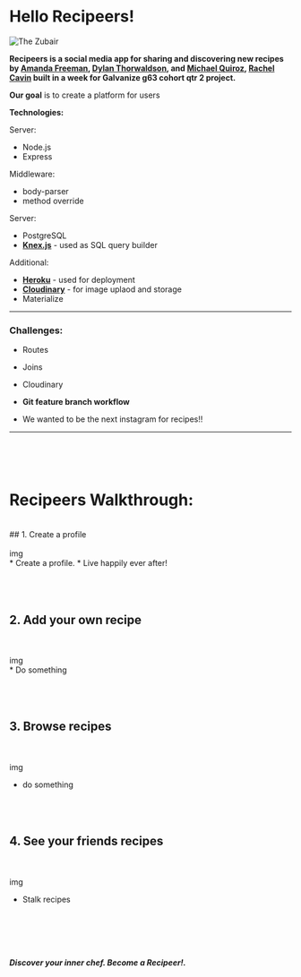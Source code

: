 # Hello Recipeers!

![The Zubair](http://res.cloudinary.com/dcc5vb7ot/image/upload/v1508426838/simmerdown_k46vcq.jpg)

**Recipeers is a social media app for sharing and discovering new recipes by [Amanda Freeman](https://github.com/mandafae),  [Dylan Thorwaldson](https://github.com/DTThor), and [Michael Quiroz](https://github.com/cocomjolk), [Rachel Cavin](https://github.com/Rmcavin) built in a week for Galvanize g63 cohort qtr 2 project.**


**Our goal** is to create a platform for users 

**Technologies:**

Server:
* Node.js
* Express

Middleware:
* body-parser
* method override

Server:
* PostgreSQL
* **[Knex.js](http://knexjs.org/)** - used as SQL query builder

Additional:
* **[Heroku](http://www.heroku.com)** - used for deployment
* **[Cloudinary](https://cloudinary.com/)** - for image uplaod and storage
* Materialize

<hr>

### Challenges:

* Routes

* Joins

* Cloudinary

* **Git feature branch workflow**

* We wanted to be the next instagram for recipes!!
<hr>

<br><br>
<br>

# Recipeers Walkthrough:
<br>
##  1. Create a profile

<br>
<br>
img
<br>
* Create a profile.
* Live happily ever after!
<br><br><br><br>


##  2. Add your own recipe

<br>
<br>
img
<br>
* Do something
<br><br><br><br>


##  3. Browse recipes 

<br><br>
img
<br>
* do something
<br><br><br><br>


##  4. See your friends recipes

<br><br>
img
<br>
* Stalk recipes
<br>
<br>

<br>

<br>

<strong>*Discover your inner chef. Become a Recipeer!.*</strong>
